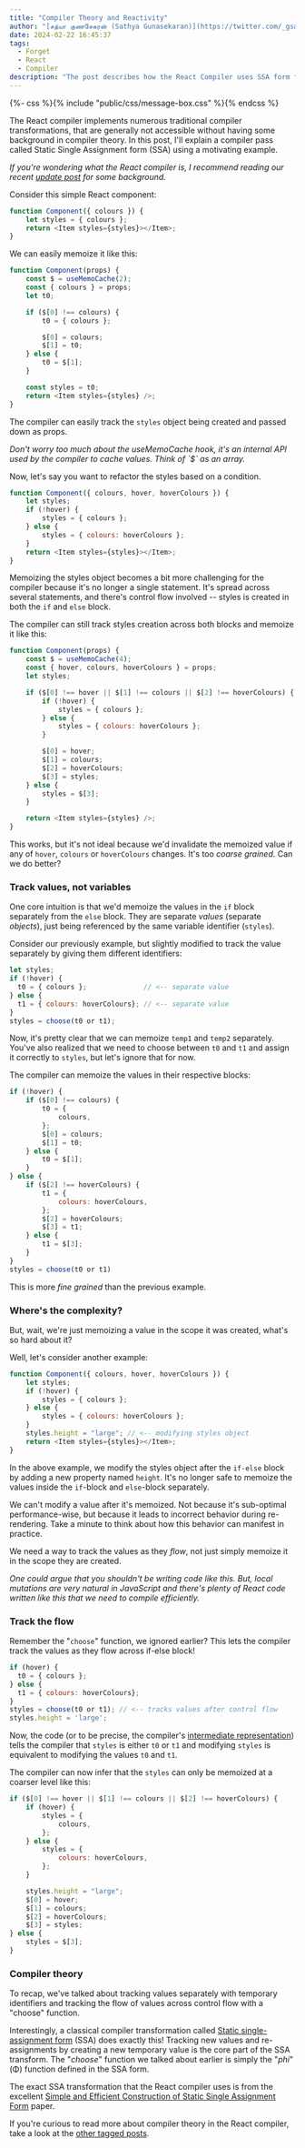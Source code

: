 ```yaml
---
title: "Compiler Theory and Reactivity"
author: "[சத்யா குணசேகரன் (Sathya Gunasekaran)](https://twitter.com/_gsathya)"
date: 2024-02-22 16:45:37
tags:
  - Forget
  - React
  - Compiler
description: "The post describes how the React Compiler uses SSA form for fine grained reactivity"
---
```


{%- css %}{% include "public/css/message-box.css" %}{% endcss %}

The React compiler implements numerous traditional compiler transformations, that are generally not accessible without having some background in compiler theory. In this post, I'll explain a compiler pass called Static Single Assignment form (SSA) using a motivating example.

<div class="message-box">
	<p><em>If you're wondering what the React compiler is, I recommend reading our recent <a href="https://react.dev/blog/2024/02/15/react-labs-what-we-have-been-working-on-february-2024#react-compiler">update post</a> for some background.</em></p>
</div>

Consider this simple React component:

```js
function Component({ colours }) {
	let styles = { colours };
	return <Item styles={styles}></Item>;
}
```

We can easily memoize it like this:

```js
function Component(props) {
	const $ = useMemoCache(2);
	const { colours } = props;
	let t0;

	if ($[0] !== colours) {
		t0 = { colours };

		$[0] = colours;
		$[1] = t0;
	} else {
		t0 = $[1];
	}

	const styles = t0;
	return <Item styles={styles} />;
}
```

The compiler can easily track the `styles` object being created and passed down as props.

<div class="message-box">
	<p><em>Don't worry too much about the useMemoCache hook, it's an internal API used by the compiler to cache values. Think of `$` as an array.</em></p>
</div>

Now, let's say you want to refactor the styles based on a condition.

```js
function Component({ colours, hover, hoverColours }) {
	let styles;
	if (!hover) {
		styles = { colours };
	} else {
		styles = { colours: hoverColours };
	}
	return <Item styles={styles}></Item>;
}
```

Memoizing the styles object becomes a bit more challenging for the compiler because it's no longer a single statement. It's spread across several statements, and there's control flow involved -- styles is created in both the `if` and `else` block.

The compiler can still track styles creation across both blocks and memoize it like this:

```js
function Component(props) {
	const $ = useMemoCache(4);
	const { hover, colours, hoverColours } = props;
	let styles;

	if ($[0] !== hover || $[1] !== colours || $[2] !== hoverColours) {
		if (!hover) {
			styles = { colours };
		} else {
			styles = { colours: hoverColours };
		}

		$[0] = hover;
		$[1] = colours;
		$[2] = hoverColours;
		$[3] = styles;
	} else {
		styles = $[3];
	}

	return <Item styles={styles} />;
}
```

This works, but it's not ideal because we'd invalidate the memoized value if any of `hover`, `colours` or `hoverColours` changes. It's too _coarse grained_. Can we do better?

### Track values, not variables

One core intuition is that we'd memoize the values in the `if` block separately from the `else` block. They are separate _values_ (separate _objects_), just being referenced by the same variable identifier (`styles`).

Consider our previously example, but slightly modified to track the value separately by giving them different identifiers:

```js
let styles;
if (!hover) {
  t0 = { colours };              // <-- separate value
} else {
  t1 = { colours: hoverColours}; // <-- separate value
}
styles = choose(t0 or t1);
```

Now, it's pretty clear that we can memoize `temp1` and `temp2` separately. You've also realized that we need to choose between `t0` and `t1` and assign it correctly to `styles`, but let's ignore that for now.

The compiler can memoize the values in their respective blocks:

```js
if (!hover) {
	if ($[0] !== colours) {
		t0 = {
			colours,
		};
		$[0] = colours;
		$[1] = t0;
	} else {
		t0 = $[1];
	}
} else {
	if ($[2] !== hoverColours) {
		t1 = {
			colours: hoverColours,
		};
		$[2] = hoverColours;
		$[3] = t1;
	} else {
		t1 = $[3];
	}
}
styles = choose(t0 or t1)
```

This is more _fine grained_ than the previous example.

### Where's the complexity?

But, wait, we're just memoizing a value in the scope it was created, what's so hard about it?

Well, let's consider another example:

```js
function Component({ colours, hover, hoverColours }) {
	let styles;
	if (!hover) {
		styles = { colours };
	} else {
		styles = { colours: hoverColours };
	}
	styles.height = "large"; // <-- modifying styles object
	return <Item styles={styles}></Item>;
}
```

In the above example, we modify the styles object after the `if-else` block by
adding a new property named `height`. It's no longer safe to memoize the values
inside the `if`-block and `else`-block separately.

We can't modify a value after it's memoized. Not because it's sub-optimal performance-wise, but because it leads to incorrect behavior during re-rendering. Take a minute to think about how this behavior can manifest in practice.

We need a way to track the values as they _flow_, not just simply memoize it in the scope they are created.

<div class="message-box">
 <p><em>One could argue that you shouldn't be writing code like this. But, local mutations are very natural in JavaScript and there's plenty of React code written like this that we need to compile efficiently.</em></p>
</div>

### Track the flow

Remember the "`choose`" function, we ignored earlier? This lets the compiler track the values as they flow across if-else block!

```js
if (hover) {
  t0 = { colours };
} else {
  t1 = { colours: hoverColours};
}
styles = choose(t0 or t1); // <-- tracks values after control flow
styles.height = 'large';
```

Now, the code (or to be precise, the compiler's [intermediate representation](https://en.wikipedia.org/wiki/Intermediate_representation)) tells the compiler that `styles` is either `t0` or `t1` and modifying `styles` is equivalent to modifying the values `t0` and `t1`.

The compiler can now infer that the `styles` can only be memoized at a coarser level like this:

```js
if ($[0] !== hover || $[1] !== colours || $[2] !== hoverColours) {
	if (hover) {
		styles = {
			colours,
		};
	} else {
		styles = {
			colours: hoverColours,
		};
	}

	styles.height = "large";
	$[0] = hover;
	$[1] = colours;
	$[2] = hoverColours;
	$[3] = styles;
} else {
	styles = $[3];
}
```

### Compiler theory

To recap, we've talked about tracking values separately with temporary identifiers and tracking the flow of values across control flow with a "choose" function.

Interestingly, a classical compiler transformation called [Static single-assignment form](https://en.wikipedia.org/wiki/Static_single-assignment_form) (SSA) does exactly this! Tracking new values and re-assignments by creating a new temporary value is the core part of the SSA transform. The "_choose_" function we talked about earlier is simply the "_phi_" (Φ) function defined in the SSA form.

The exact SSA transformation that the React compiler uses is from the excellent [Simple and Efficient Construction of Static Single
Assignment Form](https://c9x.me/compile/bib/braun13cc.pdf) paper.

If you're curious to read more about compiler theory in the React compiler, take
a look at the [other tagged posts](/tags/forget/).
